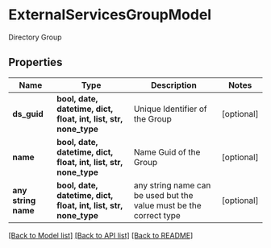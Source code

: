 # ExternalServicesGroupModel

Directory Group

## Properties
Name | Type | Description | Notes
------------ | ------------- | ------------- | -------------
**ds_guid** | **bool, date, datetime, dict, float, int, list, str, none_type** | Unique Identifier of the Group | [optional] 
**name** | **bool, date, datetime, dict, float, int, list, str, none_type** | Name Guid of the Group | [optional] 
**any string name** | **bool, date, datetime, dict, float, int, list, str, none_type** | any string name can be used but the value must be the correct type | [optional]

[[Back to Model list]](../README.md#documentation-for-models) [[Back to API list]](../README.md#documentation-for-api-endpoints) [[Back to README]](../README.md)


